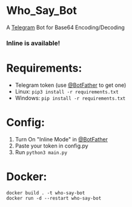 # Who_Say_Bot

A [Telegram](https://telegram.org) Bot for Base64 Encoding/Decoding

### Inline is available!

# Requirements:
* Telegram token (use [@BotFather](https://t.me/botfather) to get one)
* Linux: <code>pip3 install -r requirements.txt</code>
* Windows: <code>pip install -r requirements.txt</code>

# Config:
1. Turn On "Inline Mode" in [@BotFather](https://t.me/botfather)
2. Paste your token in config.py
3. Run <code>python3 main.py</code>

# Docker:
```
docker build . -t who-say-bot
docker run -d --restart who-say-bot
```